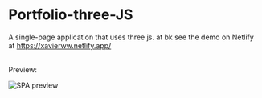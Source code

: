 # Portfolio-three-JS
A single-page application that uses three js. at bk 
see the demo on Netlify at https://xavierww.netlify.app/


<br /> 
Preview: 

![SPA preview](https://github.com/Xavier-WW/Portfolio-three-JS/blob/master/preview.gif) 
